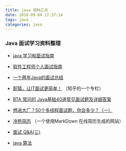 ```yaml
---
title: java 资料汇总
date: 2018-09-04 17:37:14
tags: java
categories: java
---
```

### Java 面试学习资料整理
- [java 学习和面试指南](https://github.com/Snailclimb/Java-Guide)  

- [软件工程师个人面试指南](https://github.com/kdn251/interviews)  

- [一个两年Java的面试总结](https://juejin.im/post/5a9f5ce86fb9a028de443ed9?utm_source=gold_browser_extension)  

- [职猿，让IT面试更简单！](https://www.zhihu.com/people/jobyuan/activities) （知乎的一个专栏）  

- [BTA 常问的 Java基础40道常见面试题及详细答案](https://juejin.im/post/5aa3ea686fb9a028c522cda5?utm_source=gold_browser_extension#heading-12)  

- [想进大厂？50个多线程面试题，你会多少？（一）](https://juejin.im/post/5aae4e8f6fb9a028e52d9e8c)  

- [冷熊简历](http://cv.ftqq.com/#) （一个使用MarkDown 在线简历生成的网站）

- [面试 Q&A(三)](https://juejin.im/post/5b6bdb3cf265da0f7e62b4df?utm_source=gold_browser_extension#heading-15)  

- [java 算法](https://github.com/TheAlgorithms/Java?utm_source=gold_browser_extension)

